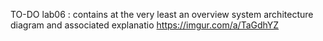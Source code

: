 TO-DO lab06 : contains at the very least an overview system architecture diagram and associated explanatio
https://imgur.com/a/TaGdhYZ
